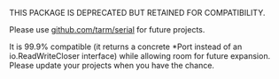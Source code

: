 THIS PACKAGE IS DEPRECATED BUT RETAINED FOR COMPATIBILITY.

Please use [github.com/tarm/serial](https://github.com/tarm/serial) for future projects.

It is 99.9% compatible (it returns a concrete *Port instead of an
io.ReadWriteCloser interface) while allowing room for future
expansion.  Please update your projects when you have the chance.
